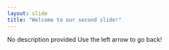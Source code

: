 ```yaml
---
layout: slide
title: "Welcome to our second slide!"
---
```

No description provided
Use the left arrow to go back!
